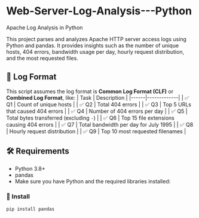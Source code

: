 # Web-Server-Log-Analysis---Python
Apache Log Analysis in Python 

This project parses and analyzes Apache HTTP server access logs using Python and pandas. It provides insights such as the number of unique hosts, 404 errors, bandwidth usage per day, hourly request distribution, and the most requested files.

## 📂 Log Format

This script assumes the log format is **Common Log Format (CLF)** or **Combined Log Format**, like:
| Task | Description |
|------|-------------|
| ✅ Q1 | Count of unique hosts |
| ✅ Q2 | Total 404 errors |
| ✅ Q3 | Top 5 URLs that caused 404 errors |
| ✅ Q4 | Number of 404 errors per day |
| ✅ Q5 | Total bytes transferred (excluding `-`) |
| ✅ Q6 | Top 15 file extensions causing 404 errors |
| ✅ Q7 | Total bandwidth per day for July 1995 |
| ✅ Q8 | Hourly request distribution |
| ✅ Q9 | Top 10 most requested filenames |

## 🛠 Requirements

- Python 3.8+
- pandas
- Make sure you have Python and the required libraries installed:

### 🔧 Install

```bash
pip install pandas
